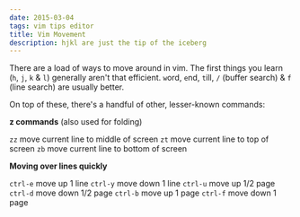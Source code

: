 ```yaml
---
date: 2015-03-04
tags: vim tips editor
title: Vim Movement
description: hjkl are just the tip of the iceberg
---
```


There are a load of ways to move around in vim.
The first things you learn (`h`, `j`, `k` & `l`) generally aren't that efficient. `w`ord, `e`nd, `t`ill, `/` (buffer search) & `f` (line search) are usually better.

On top of these, there's a handful of other, lesser-known commands:

**z commands** (also used for folding)

`zz` move current line to middle of screen
`zt` move current line to top of screen
`zb` move current line to bottom of screen

**Moving over lines quickly**

`ctrl-e` move up 1 line
`ctrl-y` move down 1 line
`ctrl-u` move up 1/2 page
`ctrl-d` move down 1/2 page
`ctrl-b` move up 1 page
`ctrl-f` move down 1 page
